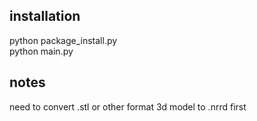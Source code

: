 ## installation
python package_install.py <br />
python main.py

## notes
need to convert .stl or other format 3d model to .nrrd first
